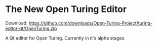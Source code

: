 # The New Open Turing Editor
Download: https://github.com/downloads/Open-Turing-Project/turing-editor-qt/OpenTuring.zip

A Qt editor for Open Turing. Currently in it's alpha stages.
